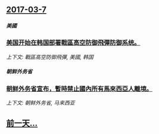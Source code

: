 ## [2017-03-7](/news/2017/03/7/index.md)

##### 美國
### [美国开始在韩国部署戰區高空防御飛彈防御系统。 ](/news/2017/03/7/美国开始在韩国部署戰區高空防御飛彈防御系统.md)
_上下文: 戰區高空防御飛彈, 美國, 韩国_

##### 朝鲜外务省
### [朝鲜外务省宣布，暫時禁止國內所有馬來西亞人離境。 ](/news/2017/03/7/朝鲜外务省宣布-暫時禁止國內所有馬來西亞人離境.md)
_上下文: 朝鲜外务省, 马来西亚_

## [前一天...](/news/2017/03/6/index.md)


